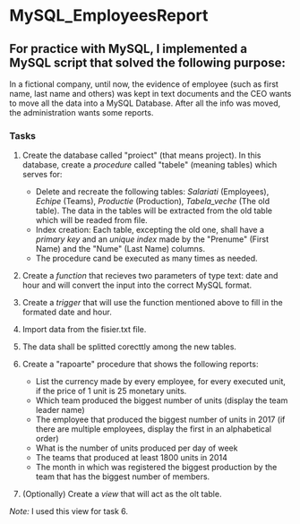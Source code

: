 # MySQL_EmployeesReport

## For practice with MySQL, I implemented a MySQL script that solved the following purpose:

In a fictional company, until now, the evidence of employee (such as first name, last name and others) was kept in text documents and the CEO wants to move all the data into a MySQL Database.
After all the info was moved, the administration wants some reports.

### Tasks
1. Create the database called "proiect" (that means project).
  In this database, create a *procedure* called "tabele" (meaning tables) which serves for:
    - Delete and recreate the following tables: *Salariati* (Employees), *Echipe* (Teams), *Productie* (Production), *Tabela_veche* (The old table). The data in the tables will be extracted from the old table which will be readed from file.
    - Index creation: Each table, excepting the old one, shall have a *primary key* and an *unique index* made by the "Prenume" (First Name) and the "Nume" (Last Name) columns.
    - The procedure cand be executed as many times as needed.
    
2. Create a *function* that recieves two parameters of type text: date and hour and will convert the input into the correct MySQL format.

3. Create a *trigger* that will use the function mentioned above to fill in the formated date and hour.

4. Import data from the fisier.txt file.

5. The data shall be splitted corecttly among the new tables.

6. Create a "rapoarte" procedure that shows the following reports:
    - List the currency made by every employee, for every executed unit, if the price of 1 unit is 25 monetary units.
    - Which team produced the biggest number of units (display the team leader name)
    - The employee that produced the biggest number of units in 2017 (if there are multiple employees, display the first in an alphabetical order)
    - What is the number of units produced per day of week
    - The teams that produced at least 1800 units in 2014
    - The month in which was registered the biggest production by the team that has the biggest number of members.
7. (Optionally) Create a *view* that will act as the olt table.

*Note:* I used this view for task 6.
